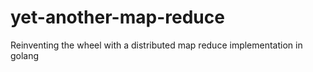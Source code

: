 # yet-another-map-reduce
Reinventing the wheel with a distributed map reduce implementation in golang
